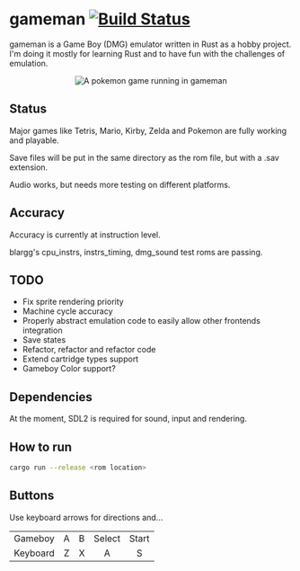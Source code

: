 # gameman [![Build Status](https://travis-ci.com/outsbart/gameman.svg?branch=master)](https://travis-ci.com/outsbart/gameman)
gameman is a Game Boy (DMG) emulator written in Rust as a hobby project.
I'm doing it mostly for learning Rust and to have fun with the challenges of emulation.

<p align="center">
  <img alt="A pokemon game running in gameman" src="https://user-images.githubusercontent.com/3172529/67021247-a958b300-f0ff-11e9-8543-d883cf1fdbb4.png">
</p>

## Status
Major games like Tetris, Mario, Kirby, Zelda and Pokemon are fully working and playable.

Save files will be put in the same directory as the rom file, but with a .sav extension.

Audio works, but needs more testing on different platforms.

## Accuracy

Accuracy is currently at instruction level.

blargg's cpu_instrs, instrs_timing, dmg_sound test roms are passing.



## TODO
- Fix sprite rendering priority
- Machine cycle accuracy
- Properly abstract emulation code to easily allow other frontends integration
- Save states
- Refactor, refactor and refactor code
- Extend cartridge types support
- Gameboy Color support?


## Dependencies
At the moment, SDL2 is required for sound, input and rendering.


## How to run
```bash
cargo run --release <rom location>
```

## Buttons
Use keyboard arrows for directions and...
<table style="text-align: center">
    <tr>
        <td>Gameboy</td><td>A</td><td>B</td><td>Select</td><td>Start</td>
    </tr>
    <tr>
        <td>Keyboard</td><td>Z</td><td>X</td><td>A</td><td>S</td>
    </tr>
</table>

